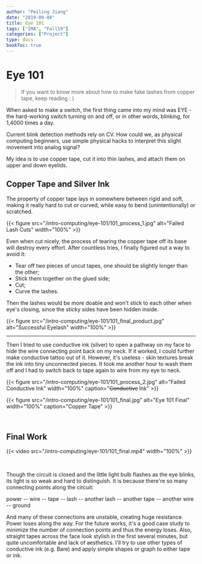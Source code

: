 ```yaml
---
author: "Peiling Jiang"
date: "2019-09-08"
title: Eye 101
tags: ["IMA", "Fall19"]
categories: ["Project"]
type: docs
bookToc: true
---
```


# Eye 101

> If you want to know more about how to make fake lashes from copper tape, keep reading : )

When asked to make a switch, the first thing came into my mind was EYE - the hard-working switch turning on and off, or in other words, blinking, for 1,4000 times a day.

Current blink detection methods rely on CV. How could we, as physical computing beginners, use simple physical hacks to interpret this slight movement into analog signal?

My idea is to use copper tape, cut it into thin lashes, and attach them on upper and down eyelids.

## Copper Tape and Silver Ink

The property of copper tape lays in somewhere between rigid and soft, making it really hard to cut or curved, while easy to bend (unintentionally) or scratched.

{{< figure src="/intro-computing/eye-101/101_process_1.jpg" alt="Failed Lash Cuts" width="100%" >}}

Even when cut nicely, the process of tearing the copper tape off its base will destroy every effort. After countless tries, I finally figured out a way to avoid it:

- Tear off two pieces of uncut tapes, one should be slightly longer than the other;
- Stick them together on the glued side;
- Cut;
- Curve the lashes.

Then the lashes would be more doable and won't stick to each other when eye's closing, since the sticky sides have been hidden inside.

{{< figure src="/intro-computing/eye-101/101_final_product.jpg" alt="Successful Eyelash" width="100%" >}}

***

Then I tried to use conductive ink (silver) to open a pathway on my face to hide the wire connecting point back on my neck. If it worked, I could further make conductive tattoo out of it. However, it's useless - skin textures break the ink into tiny unconnected pieces. It took me another hour to wash them off and I had to switch back to tape again to wire from my eye to neck.

{{< figure src="/intro-computing/eye-101/101_process_2.jpg" alt="Failed Conductive Ink" width="100%" caption="~~Conductive~~ Ink" >}}

{{< figure src="/intro-computing/eye-101/101_final.jpg" alt="Eye 101 Final" width="100%" caption="Copper Tape" >}}

<br>

## Final Work

{{< video src="/intro-computing/eye-101/101_final.mp4" width="100%" >}}

<br>

Though the circuit is closed and the little light bulb flashes as the eye blinks, its light is so weak and hard to distinguish. It is because there're so many connecting points along the circuit:

  power -- wire -- tape -- lash -- another lash -- another tape -- another wire -- ground

And many of these connections are unstable, creating huge resistance. Power loses along the way. For the future works, it's a good case study to minimize the number of connection points and thus the energy loses. Also, straight tapes across the face look stylish in the first several minutes, but quite uncomfortable and lack of aesthetics. I'll try to use other types of conductive ink (e.g. Bare) and apply simple shapes or graph to either tape or ink.
